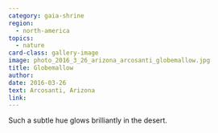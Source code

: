 ```yaml
---
category: gaia-shrine
region:
  - north-america
topics:
  - nature
card-class: gallery-image
image: photo_2016_3_26_arizona_arcosanti_globemallow.jpg
title: Globemallow
author:
date: 2016-03-26
text: Arcosanti, Arizona
link:
---
```

Such a subtle hue glows brilliantly in the desert.
